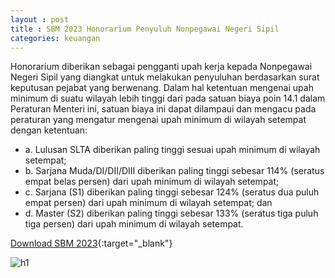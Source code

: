 ```yaml
---
layout : post
title : SBM 2023 Honorarium Penyuluh Nonpegawai Negeri Sipil
categories: keuangan
---
```


Honorarium diberikan sebagai pengganti upah kerja kepada Nonpegawai Negeri Sipil yang diangkat untuk melakukan penyuluhan berdasarkan surat keputusan pejabat yang berwenang. Dalam hal ketentuan mengenai upah minimum di suatu wilayah lebih tinggi dari pada satuan biaya poin 14.1 dalam Peraturan Menteri ini, satuan biaya ini dapat dilampaui dan mengacu pada peraturan yang mengatur mengenai upah minimum di wilayah setempat dengan ketentuan:
- a. Lulusan SLTA diberikan paling tinggi sesuai upah minimum di wilayah setempat;
- b. Sarjana Muda/DI/DII/DIII diberikan paling tinggi sebesar 114% (seratus empat belas persen) dari upah minimum di wilayah setempat;
- c. Sarjana (S1) diberikan paling tinggi sebesar 124% (seratus dua puluh empat persen) dari upah minimum di wilayah setempat; dan
- d. Master (S2) diberikan paling tinggi sebesar 133% (seratus tiga puluh tiga persen) dari upah minimum di wilayah setempat.

[Download SBM 2023](https://firebasestorage.googleapis.com/v0/b/geotag-b7d33.appspot.com/o/SBM_2023.pdf?alt=media&token=228220bb-e660-47cd-bb6f-ef614ad11018){:target="_blank"}

![h1](https://firebasestorage.googleapis.com/v0/b/geotag-b7d33.appspot.com/o/SBM_2023_page-0016.jpg?alt=media&token=159dab33-659d-479f-b19c-393d32f893bf)